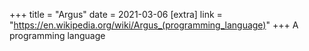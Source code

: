 +++
title = "Argus"
date = 2021-03-06
[extra]
link = "https://en.wikipedia.org/wiki/Argus_(programming_language)"
+++
A programming language

